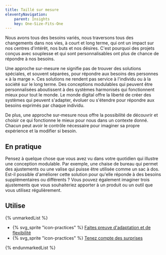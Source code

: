 ```yaml
---
title: Taillé sur mesure
eleventyNavigation:
    parent: Insights
    key: One-Size-Fits-One
---
```


Nous avons tous des besoins variés, nous traversons tous des changements dans nos vies, à court et long terme, qui ont
un impact sur nos centres d'intérêt, nos buts et nos désires. C'est pourquoi des projets conçus avec souplesse et qui
sont personnalisables ont plus de chance de répondre à nos besoins.

Une approche sur-mesure ne signifie pas de trouver des solutions spéciales, et souvent séparées, pour répondre aux
besoins des personnes « à la marge ». Ces solutions ne rendent pas service à l'individu ou à la société sur le long
terme. Des conceptions modulables qui peuvent être personnalisées aboutissent à des systèmes harmonisés qui fonctionnent
mieux pour tout le monde. Le monde digital offre la liberté de créer des systèmes qui peuvent s'adapter, évoluer ou
s'étendre pour répondre aux besoins exprimés par chaque individu.

De plus, une approche sur-mesure nous offre la possibilité de découvrir et choisir ce qui fonctionne le mieux pour nous
dans un contexte donné. Chacun peut avoir le contrôle nécessaire pour imaginer sa propre expérience et la modifier si
besoin.

## En pratique

Pensez à quelque chose que vous avez vu dans votre quotidien qui illustre une conception modulable. Par exemple, une
chaise de bureau qui permet des ajustements ou une valise qui puisse être utilisée comme un sac à dos. Est-il possible
d'améliorer cette solution pour qu'elle réponde à des besoins supplémentaires ou différents ? Vous pouvez également
imaginer trois ajustements que vous souhaiteriez apporter à un produit ou un outil que vous utilisez régulièrement.

## Utilise

{% unmarkedList %}

* {% svg_sprite "icon-practices" %} [Faites preuve d'adaptation et de flexibilité](../../pratiques/faites-preuve-dadaptation-et-de-flexibilite/)
* {% svg_sprite "icon-practices" %} [Tenez compte des surprises](../../pratiques/tenez-compte-des-surprises/)

{% endunmarkedList %}
